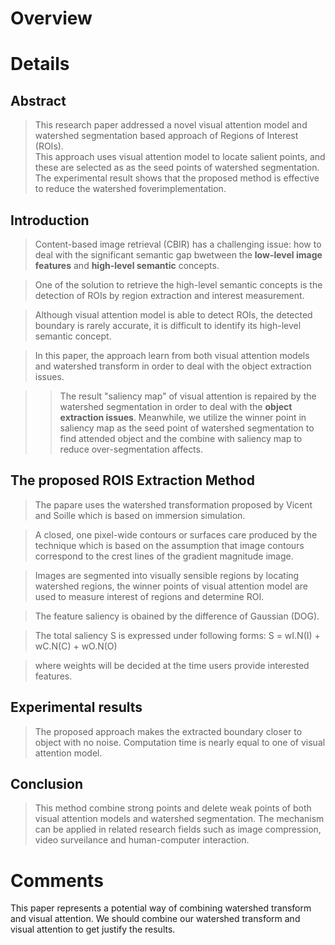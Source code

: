 # Overview #



# Details #
## Abstract ##
> This research paper addressed a novel visual attention model and watershed segmentation based approach of Regions of Interest (ROIs). <br />
> This approach uses visual attention model to locate salient points, and these are selected as as the seed points of watershed segmentation. <br />
> The experimental result shows that the proposed method is effective to reduce the watershed foverimplementation.

## Introduction ##

> Content-based image retrieval (CBIR) has a challenging issue: how to deal with the significant semantic gap bwetween the **low-level image features** and **high-level semantic** concepts.

> One of the solution to retrieve the high-level semantic concepts is the detection of ROIs by region extraction and interest measurement.

> Although visual attention model is able to detect ROIs, the detected boundary is rarely accurate, it is difficult to identify its high-level semantic concept.

> In this paper, the approach learn from both visual attention models and watershed transform in order to deal with the object extraction issues.

<blockquote>
<blockquote>The result "saliency map" of visual attention is repaired by the watershed segmentation in order to deal with the <b>object extraction issues</b>. Meanwhile, we utilize the winner point in saliency map as the seed point of watershed segmentation to find attended object and the combine with saliency map to reduce over-segmentation affects.<br>
</blockquote></blockquote>

## The proposed ROIS Extraction Method ##

> The papare uses the watershed transformation proposed by Vicent and Soille which is based on immersion simulation.

> A closed, one pixel-wide contours or surfaces care produced by the technique which is based on the assumption that image contours correspond to the crest lines of the gradient magnitude image.

> Images are segmented into visually sensible regions by locating watershed regions, the winner points of visual attention model are used to measure interest of regions and determine ROI.

> The feature saliency is obained by the difference of Gaussian (DOG).

> The total saliency S is expressed under following forms: S = wI.N(I) + wC.N(C) + wO.N(O)

> where weights will be decided at the time users provide interested features.

## Experimental results ##

> The proposed approach makes the extracted boundary closer to object with no noise. Computation time is nearly equal to one of visual attention model.

## Conclusion ##

> This method combine strong points and delete weak points of both visual attention models and watershed segmentation. The mechanism can be applied in related research fields such as image compression, video surveilance and human-computer interaction.

# Comments #

This paper represents a potential way of combining watershed transform and visual attention. We should combine our watershed transform and visual attention to get justify the results.